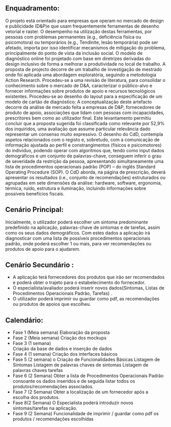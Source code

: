 ## Enquadramento: 
O projeto está orientado para empresas que operam no mercado de design e publicidade (D&P)e que usam frequentemente ferramentas de desenho vetorial e raster. O desempenho na utilização destas ferramentas, por pessoas com problemas permanentes (e.g., deficiência física ou psicomotora) ou temporários (e.g., Tendinite, lesão temporária) pode ser afetado, importa por isso identificar mecanismos de mitigação do problema, principalmente do ponto de vista da inclusão social. O modelo de diagnóstico online foi projetado com base em diretrizes derivadas do design inclusivo de forma a melhorar a produtividade no local de trabalho. A proposta de projecto decorre de um trabalho de investigação de mestrado onde foi aplicada uma abordagem exploratória, seguindo a metodologia Action Research. Procedeu-se a uma revisão de literatura, para consolidar o conhecimento sobre o mercado de D&A, caracterizar o público-alvo e fornecer informações sobre produtos de apoio e recursos tecnológicos existentes. Procedeu-se ao desenho do layout para a especificação de um modelo de cartão de diagnóstico; A conceptualização deste artefacto decorre da análise de mercado feita a empresas de D&P, fornecedores de produto de apoio, associações que lidam com pessoas com incapacidades, prescritores bem como ao utilizador final. Este levantamento permitiu concluir que a proposta sugerida foi classificada como relevante por 52,9% dos inquiridos, uma avaliação que assume particular relevância dado representar um consenso muito expressivo. O desenho do CdD, contempla aspetos relacionados com o registo e, sobretudo, com a comunicação de informação ajustada ao perfil e constrangimentos (físicos e psicomotores) do individuo, podendo operar com algoritmos que, tendo como input dados demográficos e um conjunto de palavras-chave, conseguem inferir o grau de severidade da restrição da pessoa, apresentando simultaneamente uma lista de procedimentos operacionais padrão (POP) – do inglês Standard Operating Procedure (SOP). O CdD aborda, na página de prescrição, deverá apresentar os resultados (i.e., conjunto de recomendações) estruturados ou agrupadas em sete dimensões da análise: hardware, software, ergonomia, térmica, ruído, estrutura e iluminação, incluindo informações sobre possíveis benefícios fiscais. 

## Cenário Principal:  
Inicialmente, o utilizador poderá escolher um sintoma predominante predefinido na aplicação, palavras-chave de sintomas e de tarefas, assim como os seus dados demográficos. Com estes dados a aplicação irá diagnosticar com uma lista de possíveis procedimentos operacionais padrão, onde poderá escolher 1 ou mais, para ver recomendações ou produtos de apoio para o ajudarem.  
 
 
## Cenário Secundário :  
-  A aplicação terá fornecedores dos produtos que irão ser recomendados e poderá obter o trajeto para o estabelecimento do fornecedor. 
- O especialista/avaliador poderá inserir novos dados(Sintomas, Listas de Procedimentos Operacionais Padrão, Tarefas) .
- O utilizador poderá imprimir ou guardar como pdf, as recomendações ou produtos de apoios que escolheu. 
 
## Calendário: 
- Fase 1 (Meia semana)
Elaboração da proposta  
- Fase 2 (Meia semana) 
Criação dos mockups 
- Fase 3 (1 semana)  
Criação da base de dados e inserção de dados 
- Fase 4 (1 semana) 
Criação dos interfaces básicos 
- Fase 5 (2 semana) o Criação de Funcionalidades Básicas 
Listagem de Sintomas 
Listagem de palavras chaves de sintomas 
Listagem de palavras chaves tarefas
- Fase 6 (2 Semana) 
Obter a lista de Procedimentos Operacionais Padrão consoante os dados inseridos e de seguida listar todos os produtos/recomendações associados. 
- Fase 7 (2 Semana) 
Obter a localização de um fornecedor após a escolha dos produtos. 
- Fase 8(2 Semana) 
O Especialista poderá introduzir novos sintomas/tarefas na aplicação. 
- Fase 9 (2 Semana) 
Funcionalidade de imprimir / guardar como pdf os produtos / recomendações 
escolhidas
